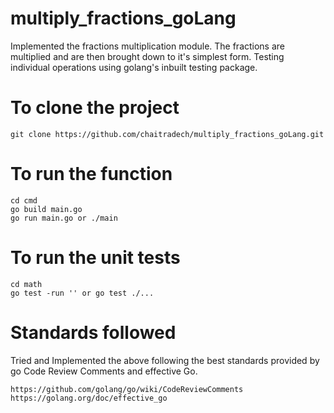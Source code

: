 # multiply_fractions_goLang
Implemented the fractions multiplication module. The fractions are multiplied and are then brought down to it's simplest form. Testing individual operations using golang's inbuilt testing package.

# To clone the project 
```
git clone https://github.com/chaitradech/multiply_fractions_goLang.git

```
# To run the function
 ```
cd cmd
go build main.go
go run main.go or ./main
```

# To run the unit tests
 ```
cd math
go test -run '' or go test ./...
```
# Standards followed
Tried and Implemented the above following the best standards provided by go Code Review Comments and effective Go. 
```
https://github.com/golang/go/wiki/CodeReviewComments
https://golang.org/doc/effective_go
```
